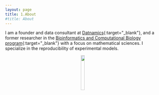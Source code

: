 ```yaml
---
layout: page
title: 1.About
#title: About
---
```



I am a founder and data consultant at [Datnamics](https://www.datnamics.com){:target="_blank"}, and a former researcher in the [Bioinformatics and Computational Biology program](https://www.uidaho.edu/sci/bcb){:target="_blank"} with a focus on mathematical sciences. 
I specialize in the reproducibility of experimental models.



<figure><center>
  <img width="17%" height="17%" src="https://martynalukaszewicz.github.io/github_image.JPG"/>
</center></figure>



